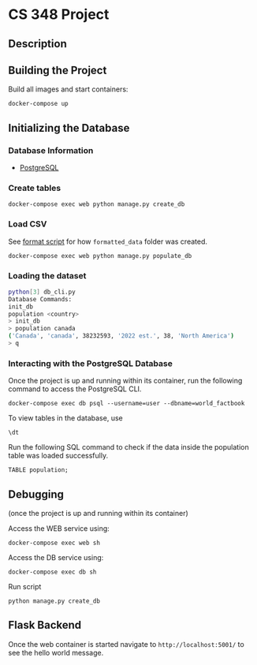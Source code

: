 # CS 348 Project

## Description


## Building the Project
Build all images and start containers:
```
docker-compose up
```


## Initializing the Database

### Database Information
- [PostgreSQL](https://www.postgresql.org/download/)

### Create tables
```
docker-compose exec web python manage.py create_db
```

### Load CSV

See [format script](csv_format_utilities/README.md) for how `formatted_data` folder was created.

```
docker-compose exec web python manage.py populate_db
```

### Loading the dataset
```sh
python[3] db_cli.py
Database Commands:
init_db
population <country>
> init_db
> population canada
('Canada', 'canada', 38232593, '2022 est.', 38, 'North America')
> q
```

### Interacting with the PostgreSQL Database
Once the project is up and running within its container, run the following command to access the PostgreSQL CLI.
```
docker-compose exec db psql --username=user --dbname=world_factbook
```


To view tables in the database, use 
```
\dt
```

Run the following SQL command to check if the data inside the population table was loaded successfully.
```
TABLE population;
```



## Debugging
(once the project is up and running within its container)

Access the WEB service using:
```
docker-compose exec web sh
```

Access the DB service using:
```
docker-compose exec db sh
```

Run script
```
python manage.py create_db
```


## Flask Backend
Once the web container is started navigate to `http://localhost:5001/` to see the hello world message.
